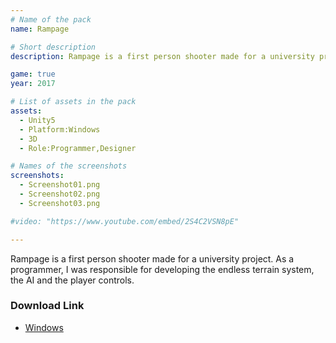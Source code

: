 ```yaml
---
# Name of the pack
name: Rampage

# Short description
description: Rampage is a first person shooter made for a university project

game: true
year: 2017

# List of assets in the pack
assets:
  - Unity5
  - Platform:Windows
  - 3D
  - Role:Programmer,Designer

# Names of the screenshots
screenshots:
  - Screenshot01.png
  - Screenshot02.png
  - Screenshot03.png

#video: "https://www.youtube.com/embed/2S4C2VSN8pE"

---
```


Rampage is a first person shooter made for a university project. As a programmer, I was responsible for developing the endless terrain system, the AI and the player controls.

### Download Link

* [Windows](https://t.co/CCluCvQs0h)
